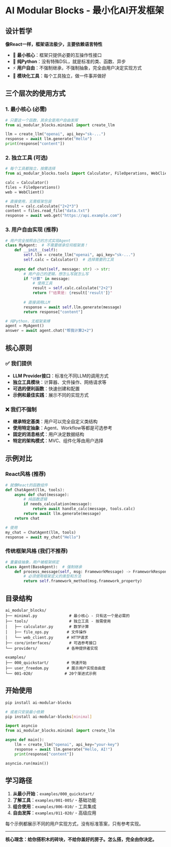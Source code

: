 # AI Modular Blocks - 最小化AI开发框架

## 设计哲学

**像React一样，框架语法极少，主要依赖语言特性**

- 🎯 **最小核心**：框架只提供必要的互操作性接口
- 🧩 **纯Python**：没有特殊DSL，就是标准的类、函数、异步
- ⚡ **用户自由**：不强制继承，不强制抽象，完全由用户决定实现方式
- 🔧 **模块化工具**：每个工具独立，做一件事并做好

## 三个层次的使用方式

### 1. 最小核心 (必需)

```python
# 只要这一个函数，其余全是用户自由发挥
from ai_modular_blocks.minimal import create_llm

llm = create_llm("openai", api_key="sk-...")
response = await llm.generate("Hello")
print(response["content"])
```

### 2. 独立工具 (可选)

```python
# 每个工具都独立，按需选择
from ai_modular_blocks.tools import Calculator, FileOperations, WebClient

calc = Calculator()
files = FileOperations() 
web = WebClient()

# 直接使用，无需框架包装
result = calc.calculate("2+2*3")
content = files.read_file("data.txt")
response = await web.get("https://api.example.com")
```

### 3. 用户自由实现 (推荐)

```python
# 用户完全按照自己的方式实现Agent
class MyAgent:  # 不需要继承任何框架类！
    def __init__(self):
        self.llm = create_llm("openai", api_key="sk-...")
        self.calc = Calculator()  # 选择需要的工具
    
    async def chat(self, message: str) -> str:
        # 用户自己的逻辑，想怎么写就怎么写
        if "计算" in message:
            # 使用工具
            result = self.calc.calculate("2+2")
            return f"结果是: {result['result']}"
        
        # 直接调用LLM
        response = await self.llm.generate(message)
        return response["content"]

# 纯Python，无框架束缚
agent = MyAgent()
answer = await agent.chat("帮我计算2+2")
```

## 核心原则

### ✅ 我们提供

- **LLM Provider接口**：标准化不同LLM的调用方式
- **独立工具模块**：计算器、文件操作、网络请求等
- **可选的便利函数**：快速创建和配置
- **示例和最佳实践**：展示不同的实现方式

### ❌ 我们不强制

- **继承特定基类**：用户可以完全自定义类结构
- **使用特定抽象**：Agent、Workflow等都是可选参考
- **固定的消息格式**：用户决定数据结构
- **特定的架构模式**：MVC、组件化等由用户选择

## 示例对比

### React风格 (推荐)
```python
# 就像React的函数组件
def ChatAgent(llm, tools):
    async def chat(message):
        # 纯函数逻辑
        if needs_calculation(message):
            return await handle_calc(message, tools.calc)
        return await llm.generate(message)
    return chat

# 使用
my_chat = ChatAgent(llm, tools)
response = await my_chat("Hello")
```

### 传统框架风格 (我们不推荐)
```python
# 重量级抽象，用户被框架绑定
class Agent(BaseAgent):  # 强制继承
    def process_message(self, msg: FrameworkMessage) -> FrameworkResponse:
        # 必须使用框架定义的类型和方法
        return self.framework_method(msg.framework_property)
```

## 目录结构

```
ai_modular_blocks/
├── minimal.py              # 最小核心 - 只有这一个是必需的
├── tools/                  # 独立工具 - 按需使用
│   ├── calculator.py       # 数学计算
│   ├── file_ops.py        # 文件操作  
│   └── web_client.py      # HTTP请求
├── core/interfaces/        # 可选参考接口
└── providers/             # 各种提供者实现

examples/
├── 000_quickstart/        # 快速开始
├── user_freedom.py        # 展示用户实现自由度
└── 001-020/              # 20个渐进式示例
```

## 开始使用

```bash
pip install ai-modular-blocks

# 或者只安装最小依赖
pip install ai-modular-blocks[minimal]
```

```python
import asyncio
from ai_modular_blocks.minimal import create_llm

async def main():
    llm = create_llm("openai", api_key="your-key")
    response = await llm.generate("Hello, AI!")
    print(response["content"])

asyncio.run(main())
```

## 学习路径

1. **从最小开始**：`examples/000_quickstart/`
2. **了解工具**：`examples/001-005/` - 基础功能
3. **组合使用**：`examples/006-010/` - 工具集成  
4. **自由发挥**：`examples/011-020/` - 高级应用

每个示例都展示不同的用户实现方式，没有标准答案，只有参考实现。

---

**核心理念：给你搭积木的砖块，不给你盖好的房子。怎么搭，完全由你决定。**